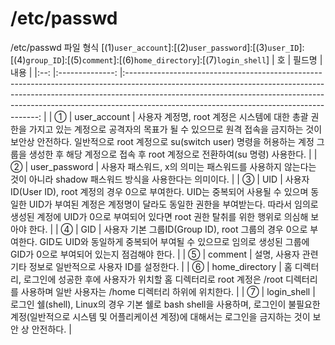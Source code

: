 # /etc/passwd

/etc/passwd 파일 형식
[(1)`user_account`]:[(2)`user_password`]:[(3)`user_ID`]:[(4)`group_ID`]:[(5)`comment`]:[(6)`home_directory`]:[(7)`login_shell`]
| 호	|     필드명		|                                                                                                                                                내용																																					|
|:--:	|:--------------:	|:--------------------------------------------------------------------------------------------------------------------------------------------------------------------------------------------------------------------------------------------------------------------------------------------------:	|
|  ①	|  user_account		| 사용자 계정명, root 계정은 시스템에 대한 총괄 권한을 가지고 있는 계정으로 공격자의 목표가 될 수 있으므로 원격 접속을 금지하는 것이 보안상 안전하다. 일반적으로 root 계정으로 su(switch user) 명령을 허용하는 계정 그룹을 생성한 후 해당 계정으로 접속 후 root 계정으로 전환하여(su 명령) 사용한다.	|
|  ②	|  user_password	| 사용자 패스워드, x의 의미는 패스워드를 사용하지 않는다는 것이 아니라 shadow 패스워드 방식을 사용한다는 의미이다.																																														|
|  ③	|       UID			| 사용자 ID(User ID), root 계정의 경우 0으로 부여한다. UID는 중복되어 사용될 수 있으며 동일한 UID가 부여된 계정은 계정명이 달라도 동일한 권한을 부여받는다. 따라서 임의로 생성된 계정에 UID가 0으로 부여되어 있다면 root 권한 탈취를 위한 행위로 의심해 보아야 한다.									|
|  ④	|       GID			| 사용자 기본 그룹ID(Group ID), root 그룹의 경우 0으로 부여한다. GID도 UID와 동일하게 중복되어 부여될 수 있으므로 임의로 생성된 그룹에 GID가 0으로 부여되어 있는지 점검해야 한다.																														|
|  ⑤	|     comment		| 설명, 사용자 관련 기타 정보로 일반적으로 사용자 ID를 설정한다.																																																										|
|  ⑥	| home_directory	| 홈 디렉터리, 로그인에 성공한 후에 사용자가 위치할 홈 디렉터리로 root 계정은 /root 디렉터리를 사용하며 일반 사용자는 /home 디렉터리 하위에 위치한다.																																					|
|  ⑦	|   login_shell		| 로그인 쉘(shell), Linux의 경우 기본 쉘로 bash shell을 사용하며, 로그인이 불필요한 계정(일반적으로 시스템 및 어플리케이션 계정)에 대해서는 로그인을 금지하는 것이 보안 상 안전하다.																													|
